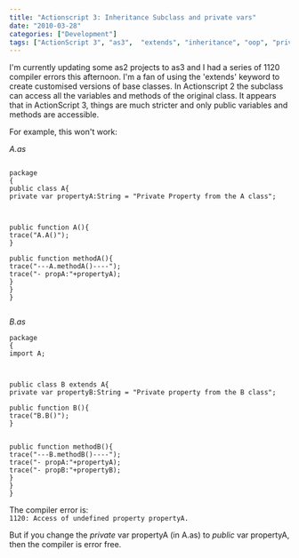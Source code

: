 ```yaml
---
title: "Actionscript 3: Inheritance Subclass and private vars"
date: "2010-03-28"
categories: ["Development"]
tags: ["ActionScript 3", "as3",  "extends", "inheritance", "oop", "private", "public"]
---
```


I'm currently updating some as2 projects to as3 and I had a series of 1120 compiler errors this afternoon. I'm a fan of using the 'extends' keyword to create customised versions of base classes. In Actionscript 2 the subclass can access all the variables and methods of the original class. It appears that in ActionScript 3, things are much stricter and only public variables and methods are accessible.

For example, this won't work:

_A.as_  
```
  
package  
{  
public class A{  
private var propertyA:String = "Private Property from the A class";
```

```


public function A(){  
trace("A.A()");  
}

public function methodA(){  
trace("---A.methodA()----");  
trace("- propA:"+propertyA);  
}  
}  
}


```

_B.as_

```
package  
{  
import A;
```

```


public class B extends A{  
private var propertyB:String = "Private property from the B class";

public function B(){  
trace("B.B()");  
}


```

```
public function methodB(){  
trace("---B.methodB()----");  
trace("- propA:"+propertyA);  
trace("- propB:"+propertyB);  
}  
}  
}
```

The compiler error is:  
 `1120: Access of undefined property propertyA.` 

But if you change the _private_ var propertyA (in A.as) to _public_ var propertyA, then the compiler is error free.
